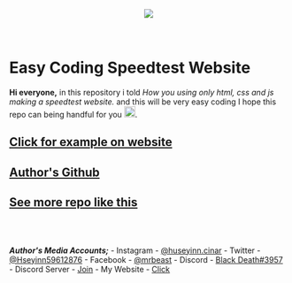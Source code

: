 <div align="center">
  <picture>
    <source media="(prefers-color-scheme: dark)" srcset="https://socialify.git.ci/Huseyin-Cinar/Speedtest-Website/image?description=1&font=Raleway&forks=1&issues=1&owner=0&pulls=1&pattern=Solid&stargazers=1&theme=Dark">
    <img src="https://socialify.git.ci/Huseyin-Cinar/Speedtest-Website/image?description=1&font=Raleway&forks=1&issues=1&owner=0&pulls=1&pattern=Solid&stargazers=1&theme=Light">
  </picture>
</div>
<br><br>

# Easy Coding Speedtest Website
**Hi everyone,** in this repository i told _How you using only html, css and js making a speedtest website._ and this will be very easy coding I hope this repo can being handful for you <img src="https://github.githubassets.com/images/icons/emoji/unicode/1f970.png?v8" width="20px" height="20px">.

## [Click for example on website](https://futuree.netlify.app/apps/speedtest)

## [Author's Github](https://github.com/Huseyin-Cinar)

## [See more repo like this](https://github.com/Huseyin-Cinar?tab=repositories)
<br><br>

***Author's Media Accounts;***
     - Instagram
       - [@huseyinn.cinar](https://instagram.com/huseyinn.cinar)
     - Twitter
       - [@Hseyinn59612876](https://twitter.com/Hseyinn59612876)
     - Facebook
       - [@mrbeast](https://facebook.com/mrbeast6000)
     - Discord
       - [Black Death#3957](https://discord.com/users/782246367204605953)
    - Discord Server
       - [Join](https://futuree.netlify.app/dc)
     - My Website
       - [Click](https://futuree.netlify.app)
